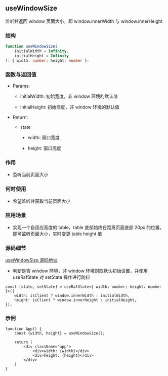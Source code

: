## useWindowSize

监听并返回 window 页面大小，即 window.innerWidth 与 window.innerHeight

### 结构

```ts
function useWindowSize(
    initialWidth = Infinity,
    initialHeight = Infinity
): { width: number; height: number };
```

### 函数与返回值

- Params:

    - initialWidth: 初始宽度，非 window 环境的默认值

    - initialHeight: 初始高度，非 window 环境的默认值

- Return:

    - state

        - width: 窗口宽度

        - height: 窗口高度

### 作用

- 监听当前页面大小

### 何时使用

- 希望监听并获取当前页面大小

### 应用场景

- 实现一个自适应高度的 table，table 底部始终在距离页面底部 20px 的位置，即可监听页面大小，实时变更 table height 值

### 源码细节

[useWindowSize 源码地址](https://github.com/streamich/react-use/blob/master/src/useWindowSize.ts)

- 判断是否 window 环境，非 window 环境则取默认初始设置，并使用 useRafState 对 setState 操作进行防抖

```tsx
const [state, setState] = useRafState<{ width: number; height: number }>({
    width: isClient ? window.innerWidth : initialWidth,
    height: isClient ? window.innerHeight : initialHeight,
});
```

### 示例

```tsx
function App() {
    const {width, height} = useWindowSize();

    return (
        <div className='app'>
            <div>width: {width}</div>
            <div>height: {height}</div>
        </div>
    )
}
```
